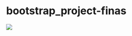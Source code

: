 # bootstrap_project-finas
![](https://github.com/kandark/bootstrap_project-finans/blob/master/assets/desktop.png=250x250)

